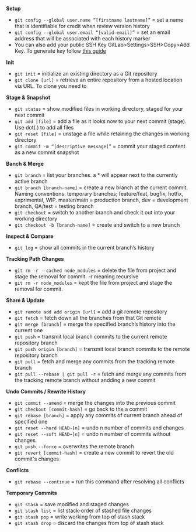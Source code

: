 **Setup**

- `git config --global user.name “[firstname lastname]”` = set a name that is identifiable for credit when review version history
- `git config --global user.email “[valid-email]”` = set an email address that will be associated with each history marker
- You can also add your public SSH Key GitLab>Settings>SSH>Copy>Add Key. To generate key follow [this guide](https://docs.gitlab.com/ee/user/ssh.html#see-if-you-have-an-existing-ssh-key-pair)

**Init**

- `git init` = initialize an existing directory as a Git repository
- `git clone [url]` = retrieve an entire repository from a hosted location via URL. To clone you need to

**Stage & Snapshot**

- `git status` = show modified files in working directory, staged for your next commit
- `git add [file]` = add a file as it looks now to your next commit (stage). Use dot(.) to add all files
- `git reset [file]` = unstage a file while retaining the changes in working directory
- `git commit -m “[descriptive message]”` = commit your staged content as a new commit snapshot

**Banch & Merge**

- `git branch` = list your branches. a \* will appear next to the currently active branch
- `git branch [branch-name]` = create a new branch at the current commit. Naming conventions: temporary branches; feature/feat, bugfix, hotfix, exprimental, WIP. master/main = production branch, dev = development branch, QA/test = testing branch
- `git checkout` = switch to another branch and check it out into your working directory
- `git checkout -b [branch-name]` = create and switch to a new branch

**Inspect & Compare**

- `git log` = show all commits in the current branch’s history

**Tracking Path Changes**

- `git rm -r --cached node_modules` = delete the file from project and stage the removal for commit. -r meaning recursive
- `git rm -r node_modules` = kept the file from project and stage the removal for commit.

**Share & Update**

- `git remote add add origin [url]` = add a git remote repository
- `git fetch` = fetch down all the branches from that Git remote
- `git merge [branch]` = merge the specified branch’s history into the current one
- `git push` = transmit local branch commits to the current remote repository branch
- `git push origin [branch]` = transmit local branch commits to the remote repository branch
- `git pull` = fetch and merge any commits from the tracking remote branch
- `git pull --rebase | git pull -r` = fetch and merge any commits from the tracking remote branch without andding a new commit

**Undo Commits / Rewrite History**

- `git commit --amend` = merge the changes into the previous commit
- `git checkout [commit-hash]` = go back to the a commit
- `git rebase [branch]` = apply any commits of current branch ahead of specified one
- `git reset --hard HEAD~[n]` = undo n number of commits and changes
- `git reset --soft HEAD~[n]` = undo n number of commits without changes
- `git push --force` = overwrites the remote branch
- `git revert [commit-hash]` = create a new commit to revert the old commit's changes

**Conflicts**

- `git rebase --continue` = run this command after resolving all conflicts

**Temporary Commits**

- `git stash` = save modified and staged changes
- `git stash list` = list stack-order of stashed file changes
- `git stash pop` = write working from top of stash stack
- `git stash drop` = discard the changes from top of stash stack
